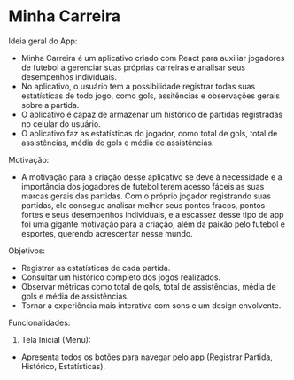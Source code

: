 # Minha Carreira

Ideia geral do App:
- Minha Carreira é um aplicativo criado com React para auxiliar jogadores de futebol a gerenciar suas próprias carreiras e analisar seus desempenhos individuais.
- No aplicativo, o usuário tem a possibilidade registrar todas suas estatísticas de todo jogo, como gols, assitências e observações gerais sobre a partida.
- O aplicativo é capaz de armazenar um histórico de partidas registradas no celular do usuário.
- O aplicativo faz as estatísticas do jogador, como total de gols, total de assistências, média de gols e média de assistências.

Motivação:
- A motivação para a criação desse aplicativo se deve à necessidade e a importância dos jogadores de futebol terem acesso fáceis as suas marcas gerais das partidas. Com o próprio jogador registrando suas partidas, ele consegue analisar melhor seus pontos fracos, pontos fortes e seus desempenhos individuais, e a escassez desse tipo de app foi uma gigante motivação para a criação, além da paixão pelo futebol e esportes, querendo acrescentar nesse mundo.

Objetivos:
- Registrar as estatísticas de cada partida.
- Consultar um histórico completo dos jogos realizados.
- Observar métricas como total de gols, total de assistências, média de gols e média de assistências.
- Tornar a experiência mais interativa com sons e um design envolvente.

Funcionalidades:
1. Tela Inicial (Menu):
- Apresenta todos os botões para navegar pelo app (Registrar Partida, Histórico, Estatísticas).
